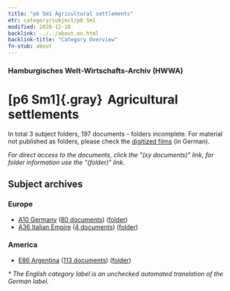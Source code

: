 ```yaml
---
title: "p6 Sm1 Agricultural settlements"
etr: category/subject/p6 Sm1
modified: 2020-12-18
backlink: ../../about.en.html
backlink-title: "Category Overview"
fn-stub: about
---
```


### Hamburgisches Welt-Wirtschafts-Archiv (HWWA)
# [p6 Sm1]{.gray}&#8201; Agricultural settlements&#160; 





In total 3 subject folders, 197 documents - folders incomplete.
For material not published as folders, please check the [digitized films](/film/h1_sh) (in German).

_For direct access to the documents, click the "(xy documents)" link, for folder information use the "(folder)" link._

## Subject archives



### Europe

- [A10 Germany](../../../geo/about.en.html#A10) (<a href="https://dfg-viewer.de/show/?tx_dlf[id]=https://pm20.zbw.eu/mets/sh/1261xx/126128/1459xx/145932/public.mets.en.xml" target="_blank">80 documents</a>) ([folder](http://purl.org/pressemappe20/folder/sh/126128,145932))
- [A36 Italian Empire](../../../geo/about.en.html#A36) (<a href="https://dfg-viewer.de/show/?tx_dlf[id]=https://pm20.zbw.eu/mets/sh/1410xx/141012/1459xx/145932/public.mets.en.xml" target="_blank">4 documents</a>) ([folder](http://purl.org/pressemappe20/folder/sh/141012,145932))

### America

- [E86 Argentina](../../../geo/about.en.html#E86) (<a href="https://dfg-viewer.de/show/?tx_dlf[id]=https://pm20.zbw.eu/mets/sh/1416xx/141692/1459xx/145932/public.mets.en.xml" target="_blank">113 documents</a>) ([folder](http://purl.org/pressemappe20/folder/sh/141692,145932))


_* The English category label is an unchecked automated translation of the German label._

